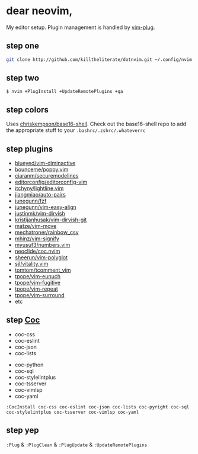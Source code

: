 # dear neovim,

My editor setup. Plugin management is handled by [vim-plug](http://github.com/junegunn/vim-plug).

## step one

```bash
git clone http://github.com/killtheliterate/dotnvim.git ~/.config/nvim
```

## step two

`$ nvim +PlugInstall +UpdateRemotePlugins +qa`

## step colors

Uses [chriskempson/base16-shell](https://github.com/chriskempson/base16-shell). Check out
the base16-shell repo to add the appropriate stuff to your 
`.bashrc/.zshrc/.whateverrc`

## step plugins

* [blueyed/vim-diminactive](https://github.com/blueyed/vim-diminactive)
* [bounceme/poppy.vim](http://github.com/bounceme/poppy.vim)
* [ciaranm/securemodelines](https://github.com/ciaranm/securemodelines)
* [editorconfig/editorconfig-vim](http://github.com/editorconfig/editorconfig-vim)
* [itchyny/lightline.vim](http://github.com/itchyny/lightline.vim)
* [jiangmiao/auto-pairs](http://github.com/jiangmiao/auto-pairs)
* [junegunn/fzf](http://github.com/junegunn/fzf.vim)
* [junegunn/vim-easy-align](https://github.com/junegunn/vim-easy-align)
* [justinmk/vim-dirvish](https://github.com/justinmk/vim-dirvish)
* [kristijanhusak/vim-dirvish-git](https://github.com/kristijanhusak/vim-dirvish-git)
* [matze/vim-move](http://github.com/matze/vim-move)
* [mechatroner/rainbow_csv](https://github.com/mechatroner/rainbow_csv)
* [mhinz/vim-signify](http://github.com/mhinz/vim-signify)
* [myusuf3/numbers.vim](http://github.com/myusuf3/numbers.vim)
* [neoclide/coc.nvim](https://github.com/neoclide/coc.nvim)
* [sheerun/vim-polyglot](https://github.com/sheerun/vim-polyglot)
* [sjl/vitality.vim](http://github.com/sjl/vitality.vim)
* [tomtom/tcomment_vim](http://github.com/tomtom/tcomment_vim)
* [tpope/vim-eunuch](http://github.com/tpope/vim-eunuch)
* [tpope/vim-fugitive](http://github.com/tpope/vim-fugitive)
* [tpope/vim-repeat](http://github.com/tpope/vim-repeat)
* [tpope/vim-surround](http://github.com/tpope/vim-surround)
* etc
<!-- * [shougo/deoplete.nvim](http://github.com/sjl/shougo/deoplete.nvim) -->

## step [Coc](https://github.com/neoclide/coc.nvim)

* coc-css
* coc-eslint
* coc-json
* coc-lists
<!-- * coc-pyright -->
* coc-python
* coc-sql
* coc-stylelintplus
* coc-tsserver
* coc-vimlsp
* coc-yaml

`:CocInstall coc-css coc-eslint coc-json coc-lists coc-pyright coc-sql coc-stylelintplus coc-tsserver coc-vimlsp coc-yaml`

## step yep

`:Plug` & `:PlugClean` & `:PlugUpdate` & `:UpdateRemotePlugins`

